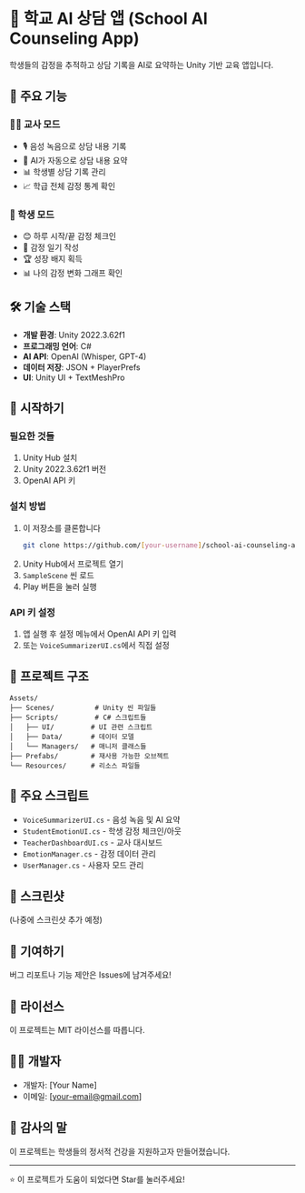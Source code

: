 # 🏫 학교 AI 상담 앱 (School AI Counseling App)

학생들의 감정을 추적하고 상담 기록을 AI로 요약하는 Unity 기반 교육 앱입니다.

## 📱 주요 기능

### 👩‍🏫 교사 모드
- 🎙️ 음성 녹음으로 상담 내용 기록
- 🤖 AI가 자동으로 상담 내용 요약
- 📊 학생별 상담 기록 관리
- 📈 학급 전체 감정 통계 확인

### 👦 학생 모드
- 😊 하루 시작/끝 감정 체크인
- 📝 감정 일기 작성
- 🏆 성장 배지 획득
- 📊 나의 감정 변화 그래프 확인

## 🛠️ 기술 스택

- **개발 환경**: Unity 2022.3.62f1
- **프로그래밍 언어**: C#
- **AI API**: OpenAI (Whisper, GPT-4)
- **데이터 저장**: JSON + PlayerPrefs
- **UI**: Unity UI + TextMeshPro

## 🚀 시작하기

### 필요한 것들
1. Unity Hub 설치
2. Unity 2022.3.62f1 버전
3. OpenAI API 키

### 설치 방법
1. 이 저장소를 클론합니다
   ```bash
   git clone https://github.com/[your-username]/school-ai-counseling-app.git
   ```
2. Unity Hub에서 프로젝트 열기
3. `SampleScene` 씬 로드
4. Play 버튼을 눌러 실행

### API 키 설정
1. 앱 실행 후 설정 메뉴에서 OpenAI API 키 입력
2. 또는 `VoiceSummarizerUI.cs`에서 직접 설정

## 📂 프로젝트 구조

```
Assets/
├── Scenes/          # Unity 씬 파일들
├── Scripts/         # C# 스크립트들
│   ├── UI/         # UI 관련 스크립트
│   ├── Data/       # 데이터 모델
│   └── Managers/   # 매니저 클래스들
├── Prefabs/        # 재사용 가능한 오브젝트
└── Resources/      # 리소스 파일들
```

## 🎯 주요 스크립트

- `VoiceSummarizerUI.cs` - 음성 녹음 및 AI 요약
- `StudentEmotionUI.cs` - 학생 감정 체크인/아웃
- `TeacherDashboardUI.cs` - 교사 대시보드
- `EmotionManager.cs` - 감정 데이터 관리
- `UserManager.cs` - 사용자 모드 관리

## 📸 스크린샷

(나중에 스크린샷 추가 예정)

## 🤝 기여하기

버그 리포트나 기능 제안은 Issues에 남겨주세요!

## 📝 라이선스

이 프로젝트는 MIT 라이선스를 따릅니다.

## 👨‍💻 개발자

- 개발자: [Your Name]
- 이메일: [your-email@gmail.com]

## 🙏 감사의 말

이 프로젝트는 학생들의 정서적 건강을 지원하고자 만들어졌습니다.

---

⭐ 이 프로젝트가 도움이 되었다면 Star를 눌러주세요!